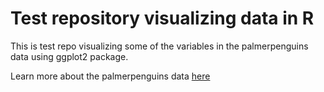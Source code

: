 # Test repository visualizing data in R


This is test repo visualizing some of the variables in the palmerpenguins data using ggplot2 package.


Learn more about the palmerpenguins data [here](https://allisonhorst.github.io/palmerpenguins/)


